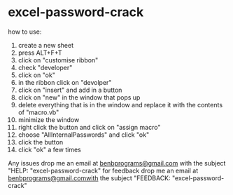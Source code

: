 # excel-password-crack

how to use:
1) create a new sheet
2) press ALT+F+T
3) click on "customise ribbon"
4) check "developer"
5) click on "ok"
6) in the ribbon click on "devolper"
7) click on "insert" and add in a button
8) click on "new" in the window that pops up
9) delete everything that is in the window and replace it with the contents of "macro.vb"
10) minimize the window
11) right click the button and click on "assign macro"
12) choose "AllInternalPasswords" and click "ok"
13) click the button
14) click "ok" a few times


Any issues drop me an email at benbprograms@gmail.com with the subject "HELP: "excel-password-crack"
for feedback drop me an email at benbprograms@gmail.comwith the subject "FEEDBACK: "excel-password-crack"
